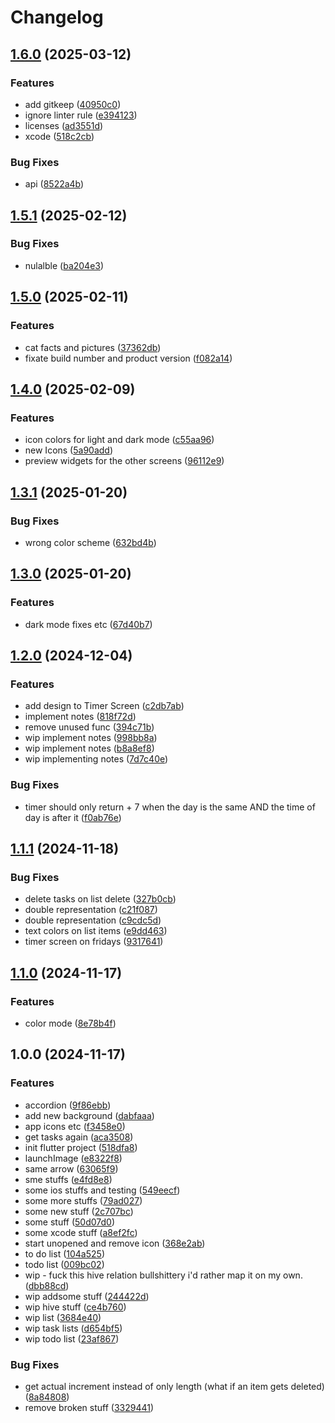 # Changelog

## [1.6.0](https://github.com/sanriodev/aandm/compare/v1.5.1...v1.6.0) (2025-03-12)


### Features

* add gitkeep ([40950c0](https://github.com/sanriodev/aandm/commit/40950c03eee494ad1dec05955b0512890a978099))
* ignore linter rule ([e394123](https://github.com/sanriodev/aandm/commit/e394123b93ff9f525e12e096564d97816334ef9b))
* licenses ([ad3551d](https://github.com/sanriodev/aandm/commit/ad3551d92d1d52ec04a75d8c49e899503111de20))
* xcode ([518c2cb](https://github.com/sanriodev/aandm/commit/518c2cb9f0976629b30c9950eabbcf3ffeb96198))


### Bug Fixes

* api ([8522a4b](https://github.com/sanriodev/aandm/commit/8522a4b6dd442959fb5557d9cb52c00e332be19d))

## [1.5.1](https://github.com/sanriodev/aandm/compare/v1.5.0...v1.5.1) (2025-02-12)


### Bug Fixes

* nulalble ([ba204e3](https://github.com/sanriodev/aandm/commit/ba204e3fa9ce12b66331c091e9778c36f480008b))

## [1.5.0](https://github.com/sanriodev/aandm/compare/v1.4.0...v1.5.0) (2025-02-11)


### Features

* cat facts and pictures ([37362db](https://github.com/sanriodev/aandm/commit/37362db597e9e70cad5febb81e8168eec8383967))
* fixate build number and product version ([f082a14](https://github.com/sanriodev/aandm/commit/f082a14a0fb927e0afb9620173260926a594535b))

## [1.4.0](https://github.com/sanriodev/aandm/compare/v1.3.1...v1.4.0) (2025-02-09)


### Features

* icon colors for light and dark mode ([c55aa96](https://github.com/sanriodev/aandm/commit/c55aa96b2e8ba4b485a58f36b9b7d708766874dd))
* new Icons ([5a90add](https://github.com/sanriodev/aandm/commit/5a90add671e43e297f8ba30e208e992994cbe3d5))
* preview widgets for the other screens ([96112e9](https://github.com/sanriodev/aandm/commit/96112e9bad59e5ccc8aeef82d701e60115e5aee6))

## [1.3.1](https://github.com/sanriodev/aandm/compare/v1.3.0...v1.3.1) (2025-01-20)


### Bug Fixes

* wrong color scheme ([632bd4b](https://github.com/sanriodev/aandm/commit/632bd4bd57314a8c9572446a3b068012bd934757))

## [1.3.0](https://github.com/sanriodev/aandm/compare/v1.2.0...v1.3.0) (2025-01-20)


### Features

* dark mode fixes etc ([67d40b7](https://github.com/sanriodev/aandm/commit/67d40b7b82d9e95e476173b304d6098187f42098))

## [1.2.0](https://github.com/sanriodev/aandm/compare/v1.1.1...v1.2.0) (2024-12-04)


### Features

* add design to Timer Screen ([c2db7ab](https://github.com/sanriodev/aandm/commit/c2db7abd4c148009cf6d05f04d26b741d3c9cfcd))
* implement notes ([818f72d](https://github.com/sanriodev/aandm/commit/818f72dcbddbae5d01aaa10e1ef34c3c9c29848f))
* remove unused func ([394c71b](https://github.com/sanriodev/aandm/commit/394c71b76eadd3cfc300bb5ba6beceeffd0132a2))
* wip implement notes ([998bb8a](https://github.com/sanriodev/aandm/commit/998bb8a3e6e1df064fe1921a6178d02c9e0e8bd5))
* wip implement notes ([b8a8ef8](https://github.com/sanriodev/aandm/commit/b8a8ef82402424998e6e0a89b9e0328cde832bbe))
* wip implementing notes ([7d7c40e](https://github.com/sanriodev/aandm/commit/7d7c40eab59149e499b0b3f2d22fe04e5d8e5eca))


### Bug Fixes

* timer should only return + 7 when the day is the same AND the time of day is after it ([f0ab76e](https://github.com/sanriodev/aandm/commit/f0ab76e35231719cf57d55c0c9a89004a56b3895))

## [1.1.1](https://github.com/sanriodev/aandm/compare/v1.1.0...v1.1.1) (2024-11-18)


### Bug Fixes

* delete tasks on list delete ([327b0cb](https://github.com/sanriodev/aandm/commit/327b0cb29745e07f8b051273def10978f1d65879))
* double representation ([c21f087](https://github.com/sanriodev/aandm/commit/c21f08709eaf61644e30c3afa1ce3a6b7e0cfca3))
* double representation ([c9cdc5d](https://github.com/sanriodev/aandm/commit/c9cdc5dacf145dd58a7577a00870aba7facbbdda))
* text colors on list items ([e9dd463](https://github.com/sanriodev/aandm/commit/e9dd463ac1a0b6c9a313f09284b77c9bfec77b28))
* timer screen on fridays ([9317641](https://github.com/sanriodev/aandm/commit/9317641fe7f28397420eb16c2c3a1ef9907f7823))

## [1.1.0](https://github.com/sanriodev/aandm/compare/v1.0.0...v1.1.0) (2024-11-17)


### Features

* color mode ([8e78b4f](https://github.com/sanriodev/aandm/commit/8e78b4f97d3e301ae1d4ac8bd5581b7b09f63409))

## 1.0.0 (2024-11-17)


### Features

* accordion ([9f86ebb](https://github.com/sanriodev/aandm/commit/9f86ebb8edb89d5da2743cbaf2744b09878b9c35))
* add new background ([dabfaaa](https://github.com/sanriodev/aandm/commit/dabfaaacc913263aa40b9d70679083b652a9e323))
* app icons etc ([f3458e0](https://github.com/sanriodev/aandm/commit/f3458e0948496063fc2ab443d22ca220ef89d2c2))
* get tasks again ([aca3508](https://github.com/sanriodev/aandm/commit/aca350871cc074c8569213dff552bbeba1be674c))
* init flutter project ([518dfa8](https://github.com/sanriodev/aandm/commit/518dfa8fa6ccec3e577e792b037566cd4b66e97a))
* launchImage ([e8322f8](https://github.com/sanriodev/aandm/commit/e8322f84676f23823c59f3daeb631199cb6b448b))
* same arrow ([63065f9](https://github.com/sanriodev/aandm/commit/63065f91ea0e8eda5935cfe35e4db5c55726e5c1))
* sme stuffs ([e4fd8e8](https://github.com/sanriodev/aandm/commit/e4fd8e86b3a358e0a4e967e94977ba5ce41c1585))
* some ios stuffs and testing ([549eecf](https://github.com/sanriodev/aandm/commit/549eecfc74af2e1bb6b701761673238b6179230a))
* some more stuffs ([79ad027](https://github.com/sanriodev/aandm/commit/79ad027af1f89f5c07c864957dc8ac4226ed3b39))
* some new stuff ([2c707bc](https://github.com/sanriodev/aandm/commit/2c707bc3b2e615cb5e1946ae0098d3690d0f13d9))
* some stuff ([50d07d0](https://github.com/sanriodev/aandm/commit/50d07d05ccd05a38e6d34e7239a3f83862639bdd))
* some xcode stuff ([a8ef2fc](https://github.com/sanriodev/aandm/commit/a8ef2fcec2d5ba2bf0c3ba2811a6f2311fcfd019))
* start unopened and remove icon ([368e2ab](https://github.com/sanriodev/aandm/commit/368e2ab6012fd5775c76ce87e39a5d267908b11e))
* to do list ([104a525](https://github.com/sanriodev/aandm/commit/104a5255f20efd8425d64ff50cd8c85ea6d1fa82))
* todo list ([009bc02](https://github.com/sanriodev/aandm/commit/009bc02561c2adefe8d6300e5396eea33fd79840))
* wip - fuck this hive relation bullshittery i'd rather map it on my own. ([dbb88cd](https://github.com/sanriodev/aandm/commit/dbb88cda91c3700574433c5d83e108aafb28db98))
* wip addsome stuff ([244422d](https://github.com/sanriodev/aandm/commit/244422dd8737bc44d69e26a9edbfcd4865ef741f))
* wip hive stuff ([ce4b760](https://github.com/sanriodev/aandm/commit/ce4b76064fd311b57b33fe6602092b62c843a8d4))
* wip list ([3684e40](https://github.com/sanriodev/aandm/commit/3684e40d9857dcc87cb02dadf4e3ef53c4d983a4))
* wip task lists ([d654bf5](https://github.com/sanriodev/aandm/commit/d654bf5825ab36a6610a68be95d12cb248a2a834))
* wip todo list ([23af867](https://github.com/sanriodev/aandm/commit/23af867950feab5e696c9b20060bd95a0ddc643b))


### Bug Fixes

* get actual increment instead of only length (what if an item gets deleted) ([8a84808](https://github.com/sanriodev/aandm/commit/8a84808f01d74d1997d996d294d50943355f0832))
* remove broken stuff ([3329441](https://github.com/sanriodev/aandm/commit/3329441e036952f86478422c54a106e14efd1151))
